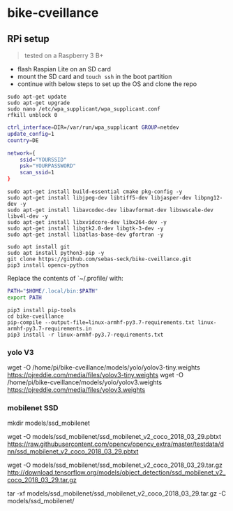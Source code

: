 # bike-cveillance

## RPi setup

> tested on a Raspberry 3 B+

- flash Raspian Lite on an SD card
- mount the SD card and `touch ssh` in the boot partition
- continue with below steps to set up the OS and clone the repo


```shell
sudo apt-get update
sudo apt-get upgrade
sudo nano /etc/wpa_supplicant/wpa_supplicant.conf
rfkill unblock 0
```

```bash
ctrl_interface=DIR=/var/run/wpa_supplicant GROUP=netdev
update_config=1
country=DE

network={
    ssid="YOURSSID"
    psk="YOURPASSWORD"
    scan_ssid=1
}
```


```shell
sudo apt-get install build-essential cmake pkg-config -y
sudo apt-get install libjpeg-dev libtiff5-dev libjasper-dev libpng12-dev -y
sudo apt-get install libavcodec-dev libavformat-dev libswscale-dev libv4l-dev -y
sudo apt-get install libxvidcore-dev libx264-dev -y
sudo apt-get install libgtk2.0-dev libgtk-3-dev -y
sudo apt-get install libatlas-base-dev gfortran -y

sudo apt install git
sudo apt install python3-pip -y
git clone https://github.com/sebas-seck/bike-cveillance.git
pip3 install opencv-python
```

Replace the contents of `~/.profile/ with:

```bash
PATH="$HOME/.local/bin:$PATH"
export PATH
```

```shell
pip3 install pip-tools
cd bike-cveillance
pip-compile --output-file=linux-armhf-py3.7-requirements.txt linux-armhf-py3.7-requirements.in
pip3 install -r linux-armhf-py3.7-requirements.txt
```

### yolo V3
wget -O /home/pi/bike-cveillance/models/yolo/yolov3-tiny.weights https://pjreddie.com/media/files/yolov3-tiny.weights
wget -O /home/pi/bike-cveillance/models/yolo/yolov3.weights https://pjreddie.com/media/files/yolov3.weights

### mobilenet SSD
mkdir models/ssd_mobilenet

wget -O models/ssd_mobilenet/ssd_mobilenet_v2_coco_2018_03_29.pbtxt https://raw.githubusercontent.com/opencv/opencv_extra/master/testdata/dnn/ssd_mobilenet_v2_coco_2018_03_29.pbtxt

wget -O models/ssd_mobilenet/ssd_mobilenet_v2_coco_2018_03_29.tar.gz http://download.tensorflow.org/models/object_detection/ssd_mobilenet_v2_coco_2018_03_29.tar.gz

tar -xf models/ssd_mobilenet/ssd_mobilenet_v2_coco_2018_03_29.tar.gz -C models/ssd_mobilenet/
